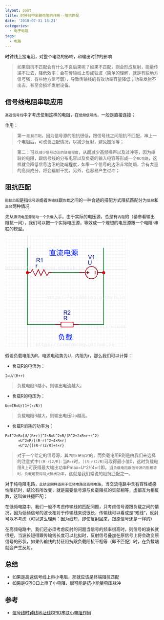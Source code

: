 ```yaml
---
layout: post
title: 时钟线中串联电阻的作用--阻抗匹配
date: '2018-07-31 15:21'
categories:
  - 电子电路
tags:
  - 电路
---
```


时钟线上接电阻，对整个电路的影响，和输出时钟的影响

>如果阻抗不匹配会有什么不良后果呢？如果不匹配，则会形成反射，能量传递不过去，降低效率；会在传输线上形成驻波（简单的理解，就是有些地方信号强，有些地方信号弱），导致传输线的有效功率容量降低；功率发射不出去，甚至会损坏发射设备。

<!--more-->

## 信号线电阻串联应用

`高速信号线`中才考虑使用这样的电阻，在`低频信号线`，一般是直接连接；

作用：
>第一:`阻抗匹配`。因为信号源的阻抗很低，跟信号线之间阻抗不匹配，串上一个电阻后，可改善匹配情况，以减少反射，避免振荡等；

>第二：可以`减少信号边沿的陡峭程度`，从而减少高频噪声以及过冲等，因为串联的电阻，跟信号线的分布电容以及负载的输入电容等形成一个`RC电路`，这样就会降低信号边沿的陡峭程度，如果一个信号的边沿非常陡峭，含有大量的高频成分，将会辐射干扰，另外，也容易产生过冲；


## 阻抗匹配

`阻抗匹配`是指`信号源`或者`传输线`跟`负载`之间的一种合适的搭配方式阻抗匹配分为`低频`和`高频`两种情况

先从`直流电压源驱动一个负载`入手。由于实际的电压源，总是有`内阻`的（请参看输出阻抗一问），我们可以把一个实际电压源，等效成一个理想的电压源跟一个电阻r串联的模型。

![直流电路](images/2018/07/DC-cicuit-1.png)

假设负载电阻为R，电源电动势为U，内阻为r，那么我们可以计算：
* 负载R的电流为：
```
I=U/(R+r)
```
>负载电阻R越小，则输出电流越大。

* 负载R的电压为：
```
Uo=IR=U/[1+(r/R)]
```
>负载电阻R越大，则输出电压Uo越高。

* 负载R消耗的功率为：
```
P=I^2×R=[U/(R+r)]^2×R=U^2×R/(R^2+2xR×r+r^2)
      =U^2×R/[(R-r)^2+4×R×r]
      =U^2/{[(R-r)2/R]+4×r}
```
>对于一个给定的信号源，其`内阻r是固定`的，而负载电阻R则是由我们来选择的注意式中`[(R-r)2/R]`:
> 当`R=r`时，`[(R-r)2/R]`可取得最小值0，这时负载电阻R上可获得最大输出功率Pmax=U^2/(4×r)即，当`负载电阻跟信号源内阻相等时，负载可获得最大输出功率`，这就是我们常说的阻抗匹配之一。


对于纯电阻电路，`此结论同样适用于低频电路及高频电路`，当交流电路中含有容性或感性阻抗时，结论有所改变，就是需要信号源与负载阻抗的实部相等，虚部互为相反数，这叫做共扼匹配；

在低频电路中，我们一般不考虑传输线的匹配问题，只考虑信号源跟负载之间的情况，因为低频信号的波长相对于传输线来说很长，传输线可以看成是“短线”，反射可以不考虑（可以这么理解：因为线短，即使反射回来，跟原信号还是一样的）

在高频电路中，我们还必须考虑反射的问题当信号的频率很高时，则信号的波长就很短，当波长短得跟传输线长度可以比拟时，反射信号叠加在原信号上将会改变原信号的形状，如果传输线的特征阻抗跟负载阻抗不相等（即不匹配）时，在负载端就会产生反射。

## 总结

* 如果是高速信号线上串小电阻，那就应该是终端阻抗匹配
* 如果是GPIO口上串了小电阻，很可能是抗小能量电压脉冲


## 参考

* [信号线时钟线地址线GPIO串联小电阻作用](http://blog.sina.com.cn/s/blog_6db275da0100z85j.html)
